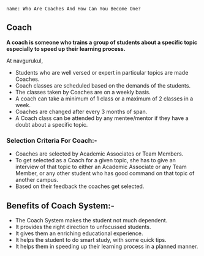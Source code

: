 ```ngMeta
name: Who Are Coaches And How Can You Become One? 

```

## Coach

**A coach is someone who trains a group of students about a specific topic especially to speed up their learning process.**


At navgurukul,

- Students who are well versed or expert in particular topics are made Coaches.
- Coach classes are scheduled based on the demands of the students.
- The classes taken by Coaches are on a weekly basis.
- A coach can take a minimum of 1 class or a maximum of 2 classes in a week.
- Coaches are changed after every 3 months of span.
- A Coach class can be attended by any mentee/mentor if they have a doubt about a specific topic.

### Selection Criteria For Coach:-
- Coaches are selected by Academic Associates or Team Members.
- To get selected as a Coach for a given topic, she has to give an interview of that topic to either an Academic Associate or any Team Member, or any other student who has good command on that topic of another campus. 
- Based on their feedback the coaches get selected.


## Benefits of Coach System:-

- The Coach System makes the student not much dependent.
- It provides the right direction to unfocussed students.
- It gives them an enriching educational experience.
- It helps the student to do smart study, with some quick tips.
- It helps them in speeding up their learning process in a planned manner.

